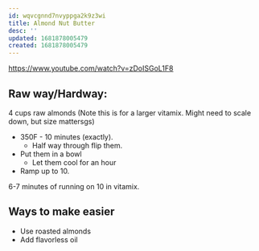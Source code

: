 ```yaml
---
id: wqvcgnnd7nvyppga2k9z3wi
title: Almond Nut Butter
desc: ''
updated: 1681878005479
created: 1681878005479
---
```


https://www.youtube.com/watch?v=zDoISGoL1F8

## Raw way/Hardway:
4 cups raw almonds (Note this is for a larger vitamix. Might need to scale down, but size mattersgs)
- 350F - 10 minutes (exactly).
  - Half way through flip them. 
- Put them in a bowl
  - Let them cool for an hour
- Ramp up to 10.

6-7 minutes of running on 10 in vitamix.

## Ways to make easier
- Use roasted almonds
- Add flavorless oil